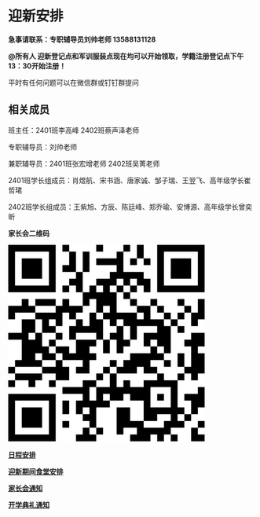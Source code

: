 # 迎新安排


**急事请联系：专职辅导员刘帅老师 13588131128**

**@所有人 迎新登记点和军训服装点现在均可以开始领取，学籍注册登记点下午13：30开始注册！**

平时有任何问题可以在微信群或钉钉群提问

## 相关成员

班主任：2401班李高峰 2402班蔡声泽老师

专职辅导员：刘帅老师

兼职辅导员：2401班张宏增老师 2402班吴菁老师

2401班学长组成员：肖煜航、宋书涵、唐家诚、邹子瑞、王翌飞、高年级学长崔哲珺

2402班学长组成员：王紫旭、方辰、陈廷峰、郑乔瑜、安博源、高年级学长曾奕昕

**家长会二维码**

**![家长会二维码](jiazhanghui.png)**

**[日程安排](timetable.md)**

**[迎新期间食堂安排](紫金港校区迎新期间食堂供应安排.pdf)**

**[家长会通知](parents'meeting.md)**

**[开学典礼通知](opening_ceremony.jpg)**

